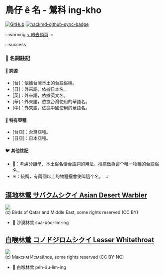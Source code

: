 # 鳥仔 ê 名 - 鶯科 ing-kho

[![GitHub](https://img.shields.io/badge/GitHub-black?logo=github)](https://github.com/siansiansu/tsiau-a-e-mia)
[![hackmd-github-sync-badge](https://hackmd.io/-vPAHW2-QI-pv7aZVqRxeA/badge)](https://hackmd.io/-vPAHW2-QI-pv7aZVqRxeA)

:::warning
[< 轉去頭頁](https://hackmd.io/@siansiansu/Hy4VzNvha)
:::

:::success
### 📖 名詞註記

#### 📎 詞源

- [台]：依據台灣本土的台語俗稱。
- [日]：外來語，依據日本名。
- [英]：外來語，依據英文名。
- [華]：外來語，依據台灣使用的華語名。
- [中]：外來語，依據中國使用的華語名。

#### 🎏 特有亞種

- [台亞]：台灣亞種。
- [日亞]：日本亞種。

#### 🐦 其他註記

- 🎯：考慮分類學、本土俗名佮台語詞的用法，推薦做為這个唯一物種的台語俗名。
- ✳️：統稱，有兩個以上的物種攏會使叫這个名。
:::

## [漠地林鶯 サバクムシクイ Asian Desert Warbler](https://ebird.org/species/asdwar1)

![](https://inaturalist-open-data.s3.amazonaws.com/photos/1635533/medium.jpg)
<br/>
(c) Birds of Qatar and Middle East, some rights reserved (CC BY)

- 🎯 沙漠林鶯 sua-bôo-lîm-ing

## [白喉林鶯 コノドジロムシクイ Lesser Whitethroat](https://ebird.org/species/leswhi4)

![](https://inaturalist-open-data.s3.amazonaws.com/photos/67069975/medium.jpg)
<br/>
(c) Максим Исмайлов, some rights reserved (CC BY-NC)

- 🎯 白喉林鶯 pe̍h-âu-lîm-ing
